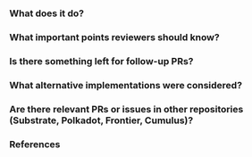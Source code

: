 <!-- Please adhere to the style guide at <link> -->

<!-- Include references to the issues it fixes here separated by whitespaces. -->
<!-- Use a valid GitHub keyword for that, such as "closes" or "fixes". Example: >
<!-- closes #500 #700 -->

### What does it do?

### What important points reviewers should know?

### Is there something left for follow-up PRs?

### What alternative implementations were considered?

### Are there relevant PRs or issues in other repositories (Substrate, Polkadot, Frontier, Cumulus)?

### References
